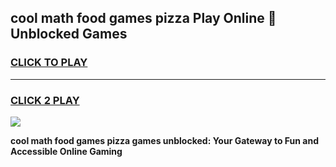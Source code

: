 
## cool math food games pizza Play Online 👋 Unblocked Games
<h3>
<a href="https://news.freeplayer.one?title=cool_math_food_games_pizza&ref=17CMG">CLICK TO PLAY</a></h3>
<hr>

<h3>
<a href="https://news.freeplayer.one?title=cool_math_food_games_pizza&ref=17CMG">CLICK 2 PLAY</a>
  
</h3>

<a href="https://news.freeplayer.one?title=cool_math_food_games_pizza&ref=17CMG/"><img src="https://clearcache.store/games.png"></a>


**cool math food games pizza games unblocked: Your Gateway to Fun and Accessible Online Gaming**
